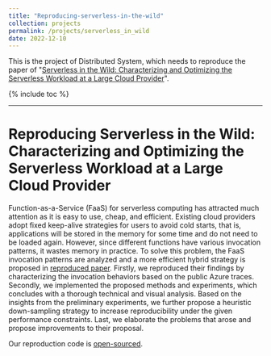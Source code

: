 ```yaml
---
title: "Reproducing-serverless-in-the-wild"
collection: projects
permalink: /projects/serverless_in_wild
date: 2022-12-10
---
```


This is the project of Distributed System, which needs to reproduce the paper of "[Serverless in the Wild: Characterizing and Optimizing the Serverless Workload at a Large Cloud Provider](https://www.usenix.org/conference/atc20/presentation/shahrad)".

{% include toc %}

---

# Reproducing Serverless in the Wild: Characterizing and Optimizing the Serverless Workload at a Large Cloud Provider

Function-as-a-Service (FaaS) for serverless computing has attracted much attention as it is easy to use, cheap, and efficient. Existing cloud providers adopt fixed keep-alive strategies for users to avoid cold starts, that is, applications will be stored in the memory for some time and do not need to be loaded again. However, since different functions have various invocation patterns, it wastes memory in practice. To solve this problem, the FaaS invocation patterns are analyzed and a more efficient hybrid strategy is proposed in [reproduced paper](https://www.usenix.org/conference/atc20/presentation/shahrad). Firstly, we reproduced their findings by characterizing the invocation behaviors based on the public Azure traces. Secondly, we implemented the proposed methods and experiments, which concludes with a thorough technical and visual analysis. Based on the insights from the preliminary experiments, we further propose a heuristic down-sampling strategy to increase reproducibility under the given performance constraints. Last, we elaborate the problems that arose and propose improvements to their proposal. 

Our reproduction code is [open-sourced](https://github.com/andreaskuster/reproducing-serverless-in-the-wild).





